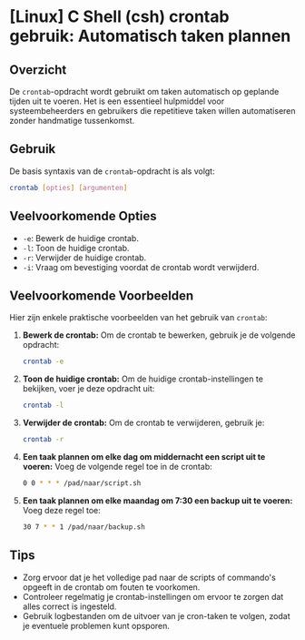 # [Linux] C Shell (csh) crontab gebruik: Automatisch taken plannen

## Overzicht
De `crontab`-opdracht wordt gebruikt om taken automatisch op geplande tijden uit te voeren. Het is een essentieel hulpmiddel voor systeembeheerders en gebruikers die repetitieve taken willen automatiseren zonder handmatige tussenkomst.

## Gebruik
De basis syntaxis van de `crontab`-opdracht is als volgt:

```bash
crontab [opties] [argumenten]
```

## Veelvoorkomende Opties
- `-e`: Bewerk de huidige crontab.
- `-l`: Toon de huidige crontab.
- `-r`: Verwijder de huidige crontab.
- `-i`: Vraag om bevestiging voordat de crontab wordt verwijderd.

## Veelvoorkomende Voorbeelden
Hier zijn enkele praktische voorbeelden van het gebruik van `crontab`:

1. **Bewerk de crontab:**
   Om de crontab te bewerken, gebruik je de volgende opdracht:
   ```bash
   crontab -e
   ```

2. **Toon de huidige crontab:**
   Om de huidige crontab-instellingen te bekijken, voer je deze opdracht uit:
   ```bash
   crontab -l
   ```

3. **Verwijder de crontab:**
   Om de crontab te verwijderen, gebruik je:
   ```bash
   crontab -r
   ```

4. **Een taak plannen om elke dag om middernacht een script uit te voeren:**
   Voeg de volgende regel toe in de crontab:
   ```bash
   0 0 * * * /pad/naar/script.sh
   ```

5. **Een taak plannen om elke maandag om 7:30 een backup uit te voeren:**
   Voeg deze regel toe:
   ```bash
   30 7 * * 1 /pad/naar/backup.sh
   ```

## Tips
- Zorg ervoor dat je het volledige pad naar de scripts of commando's opgeeft in de crontab om fouten te voorkomen.
- Controleer regelmatig je crontab-instellingen om ervoor te zorgen dat alles correct is ingesteld.
- Gebruik logbestanden om de uitvoer van je cron-taken te volgen, zodat je eventuele problemen kunt opsporen.
